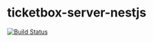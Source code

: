 # ticketbox-server-nestjs

[![Build Status](https://travis-ci.org/ssigg/ticketbox-server-nestjs.svg?branch=master)](https://travis-ci.org/ssigg/ticketbox-server-nestjs)